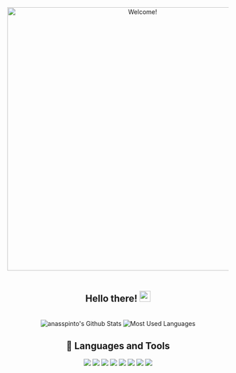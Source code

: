 <div align="center" width="600">

<img src="https://i.imgur.com/Pg7x6F2.gif" alt="Welcome!" width="600"/>

</div>

<div align="center">
  
<br>

<div align="center" width="300">
  
## Hello there! <img src="https://media.giphy.com/media/hvRJCLFzcasrR4ia7z/giphy.gif" width="25px">
  
<br>

</div>

<div align="center">

<img align="center" src="https://github-readme-stats.vercel.app/api?username=anasspinto&theme=github_dark&show_icons=true" alt="anasspinto's Github Stats">
<img align="center" src="https://github-readme-stats.vercel.app/api/top-langs/?username=anasspinto&layout=compact&theme=github_dark" alt="Most Used Languages">
  
</br>
  
## 🔧 Languages and Tools

![](https://img.shields.io/badge/OS-Ubuntu%20Linux-informational?style=flat&logo=linux&logoColor=white&color=blue) 
![](https://img.shields.io/badge/Editor-Sublime-informational?style=flat&logo=Sublime&logoColor=white&color=blue) 
![](https://img.shields.io/badge/Shell-Bash-informational?style=flat&logo=GNU-Bash&logoColor=white&color=blue) 
![](https://img.shields.io/badge/Tools-Git-informational?style=flat&logo=Git&logoColor=white&color=blue) 
![](https://img.shields.io/badge/Code-Java-informational?style=flat&logo=Java&logoColor=white&color=blue) 
![](https://img.shields.io/badge/Code-C-informational?style=flat&logo=C&logoColor=white&color=blue) 
![](https://img.shields.io/badge/Code-C++-informational?style=flat&logo=c%2B%2B&logoColor=white&color=blue)
![](https://img.shields.io/badge/Code-Haskell-informational?style=flat&logo=Haskell&logoColor=white&color=blue)
